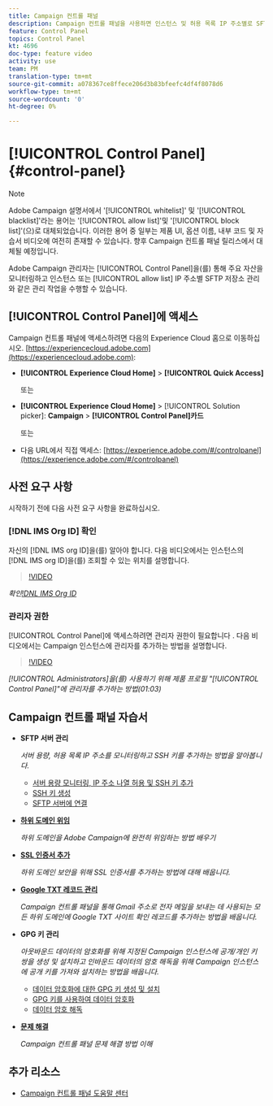 ```yaml
---
title: Campaign 컨트롤 패널
description: Campaign 컨트롤 패널을 사용하면 인스턴스 및 허용 목록 IP 주소별로 SFTP 저장소를 모니터링하고 관리할 수 있습니다.
feature: Control Panel
topics: Control Panel
kt: 4696
doc-type: feature video
activity: use
team: PM
translation-type: tm+mt
source-git-commit: a078367ce8ffece206d3b83bfeefc4df4f8078d6
workflow-type: tm+mt
source-wordcount: '0'
ht-degree: 0%

---
```



# [!UICONTROL Control Panel] {#control-panel}

>[!NOTE]
>
>Adobe Campaign 설명서에서 &#39;[!UICONTROL whitelist]&#39; 및 &#39;[!UICONTROL blacklist]&#39;라는 용어는 &#39;[!UICONTROL allow list]&#39;및 &#39;[!UICONTROL block list]&#39;(으)로 대체되었습니다. 이러한 용어 중 일부는 제품 UI, 옵션 이름, 내부 코드 및 자습서 비디오에 여전히 존재할 수 있습니다. 향후 Campaign 컨트롤 패널 릴리스에서 대체될 예정입니다.

Adobe Campaign 관리자는 [!UICONTROL Control Panel]을(를) 통해 주요 자산을 모니터링하고 인스턴스 또는 [!UICONTROL allow list] IP 주소별 SFTP 저장소 관리와 같은 관리 작업을 수행할 수 있습니다.

## [!UICONTROL Control Panel]에 액세스 

Campaign 컨트롤 패널에 액세스하려면 다음의 Experience Cloud 홈으로 이동하십시오. [https://experiencecloud.adobe.com](https://experiencecloud.adobe.com):

* **[!UICONTROL Experience Cloud Home]** > **[!UICONTROL Quick Access]**

   또는
* **[!UICONTROL Experience Cloud Home]**  > [!UICONTROL Solution picker]: **Campaign** > **[!UICONTROL Control Panel]카드**

   또는

* 다음 URL에서 직접 액세스: [https://experience.adobe.com/#/controlpanel](https://experience.adobe.com/#/controlpanel)

## 사전 요구 사항

시작하기 전에 다음 사전 요구 사항을 완료하십시오.

### [!DNL IMS Org ID] 확인 

자신의 [!DNL IMS org ID]을(를) 알아야 합니다. 다음 비디오에서는 인스턴스의 [!DNL IMS org ID]을(를) 조회할 수 있는 위치를 설명합니다.

>[!VIDEO](https://video.tv.adobe.com/v/27183?quality=12)

*확인[!DNL IMS Org ID](00:26)*

### 관리자 권한

[!UICONTROL Control Panel]에 액세스하려면 관리자 권한이 필요합니다 .
다음 비디오에서는 Campaign 인스턴스에 관리자를 추가하는 방법을 설명합니다.

>[!VIDEO](https://video.tv.adobe.com/v/27147?quality=12)

*[!UICONTROL Administrators]을(를) 사용하기 위해 제품 프로필 &quot;[!UICONTROL Control Panel]&quot;에 관리자를 추가하는 방법(01:03)*

## Campaign 컨트롤 패널 자습서

* **SFTP 서버 관리**

   *서버 용량, 허용 목록 IP 주소를 모니터링하고 SSH 키를 추가하는 방법을 알아봅니다.*

   * [서버 용량 모니터링, IP 주소 나열 허용 및 SSH 키 추가](/help/administrating/control-panel/monitoring-server-capacity-allow-listing-adding-ssh-key.md)
   * [SSH 키 생성](/help/administrating/control-panel/generate-ssh-key.md)
   * [SFTP 서버에 연결](/help/administrating/control-panel/connect-to-sftp-server.md)
* **[하위 도메인 위임](/help/administrating/control-panel/subdomain-delegation.md)**

   *하위 도메인을 Adobe Campaign에 완전히 위임하는 방법 배우기*
* **[SSL 인증서 추가](/help/administrating/control-panel/adding-ssl-certificates.md)**

   *하위 도메인 보안을 위해 SSL 인증서를 추가하는 방법에 대해 배웁니다.*

* **[Google TXT 레코드 관리](/help/administrating/control-panel/google-txt-record-management.md)**

   *Campaign 컨트롤 패널을 통해 Gmail 주소로 전자 메일을 보내는 데 사용되는 모든 하위 도메인에 Google TXT 사이트 확인 레코드를 추가하는 방법을 배웁니다.*

* **GPG 키 관리**

   *아웃바운드 데이터의 암호화를 위해 지정된 Campaign 인스턴스에 공개/개인 키 쌍을 생성 및 설치하고 인바운드 데이터의 암호 해독을 위해 Campaign 인스턴스에 공개 키를 가져와 설치하는 방법을 배웁니다.*

   * [데이터 암호화에 대한 GPG 키 생성 및 설치](./gpg-key-management/generating-and-installing-gpg-keys-for-data-encryption.md)
   * [GPG 키를 사용하여 데이터 암호화](./gpg-key-management/using-a-gpg-key-to-encrypt-data.md)
   * [데이터 암호 해독](./gpg-key-management/decrypting-data.md)

* **[문제 해결](/help/administrating/control-panel/trouble-shooting.md)**

   *Campaign 컨트롤 패널 문제 해결 방법 이해*

## 추가 리소스

* [Campaign 컨트롤 패널 도움말 센터](https://docs.adobe.com/content/help/ko-KR/control-panel/using/control-panel-home.html)


